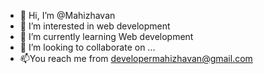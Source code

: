 - 👋 Hi, I’m @Mahizhavan
- 👀 I’m interested in web development
- 🌱 I’m currently learning Web development
- 💞️ I’m looking to collaborate on ...
- 📫You reach me from developermahizhavan@gmail.com

<!---
Mahizhavan/Mahizhavan is a ✨ special ✨ repository because its `README.md` (this file) appears on your GitHub profile.
You can click the Preview link to take a look at your changes.
--->
